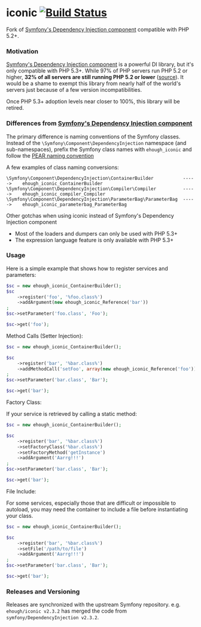 # iconic [![Build Status](https://secure.travis-ci.org/ehough/iconic.png)](http://travis-ci.org/ehough/iconic)

Fork of [Symfony's Dependency Injection component](https://github.com/symfony/DependencyInjection) compatible with PHP 5.2+.

### Motivation

[Symfony's Dependency Injection component](https://github.com/symfony/DependencyInjection) is a powerful DI library, but it's only compatible with PHP 5.3+. While 97% of PHP servers run PHP 5.2 or higher,
**32% of all servers are still running PHP 5.2 or lower** ([source](http://w3techs.com/technologies/details/pl-php/5/all)).
It would be a shame to exempt this library from nearly half of the world's servers just because of a few version incompatibilities.

Once PHP 5.3+ adoption levels near closer to 100%, this library will be retired.

### Differences from [Symfony's Dependency Injection component](https://github.com/symfony/DependencyInjection)

The primary difference is naming conventions of the Symfony classes.
Instead of the `\Symfony\Component\DependencyInjection` namespace (and sub-namespaces), prefix the Symfony class names
with `ehough_iconic` and follow the [PEAR naming convention](http://pear.php.net/manual/en/standards.php)

A few examples of class naming conversions:

    \Symfony\Component\DependencyInjection\ContainerBuilder           ----->    ehough_iconic_ContainerBuilder
    \Symfony\Component\DependencyInjection\Compiler\Compiler          ----->    ehough_iconic_compiler_Compiler
    \Symfony\Component\DependencyInjection\ParameterBag\ParameterBag  ----->    ehough_iconic_parameterbag_ParameterBag

Other gotchas when using iconic instead of Symfony's Dependency Injection component

* Most of the loaders and dumpers can only be used with PHP 5.3+
* The expression language feature is only available with PHP 5.3+

### Usage

Here is a simple example that shows how to register services and parameters:

```php
$sc = new ehough_iconic_ContainerBuilder();
$sc
    ->register('foo', '%foo.class%')
    ->addArgument(new ehough_iconic_Reference('bar'))
;
$sc->setParameter('foo.class', 'Foo');

$sc->get('foo');
```

Method Calls (Setter Injection):

```php
$sc = new ehough_iconic_ContainerBuilder();

$sc
    ->register('bar', '%bar.class%')
    ->addMethodCall('setFoo', array(new ehough_iconic_Reference('foo')))
;
$sc->setParameter('bar.class', 'Bar');

$sc->get('bar');
```

Factory Class:

If your service is retrieved by calling a static method:

```php
$sc = new ehough_iconic_ContainerBuilder();

$sc
    ->register('bar', '%bar.class%')
    ->setFactoryClass('%bar.class%')
    ->setFactoryMethod('getInstance')
    ->addArgument('Aarrg!!!')
;
$sc->setParameter('bar.class', 'Bar');

$sc->get('bar');
```

File Include:

For some services, especially those that are difficult or impossible to
autoload, you may need the container to include a file before
instantiating your class.

```php
$sc = new ehough_iconic_ContainerBuilder();

$sc
    ->register('bar', '%bar.class%')
    ->setFile('/path/to/file')
    ->addArgument('Aarrg!!!')
;
$sc->setParameter('bar.class', 'Bar');

$sc->get('bar');
```

### Releases and Versioning

Releases are synchronized with the upstream Symfony repository. e.g. `ehough/iconic v2.3.2` has merged the code
from `symfony/DependencyInjection v2.3.2`.
